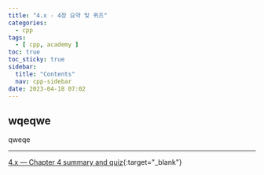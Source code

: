 ```yaml
---
title: "4.x - 4장 요약 및 퀴즈"
categories:
  - cpp
tags:
  - [ cpp, academy ]
toc: true
toc_sticky: true
sidebar:
  title: "Contents"
  nav: cpp-sidebar
date: 2023-04-18 07:02
---
```


## wqeqwe

qweqe

---

[4.x — Chapter 4 summary and quiz](https://www.learncpp.com/cpp-tutorial/chapter-4-summary-and-quiz/){:target="_blank"}

<!--
# 새 탭에서 링크 열기
{:target="_blank"}

# 강조 표기
<div class="notice--info" markdown="1">
<span class="notice-title">
**TITLE**
</span>

BODY
</div>
-->